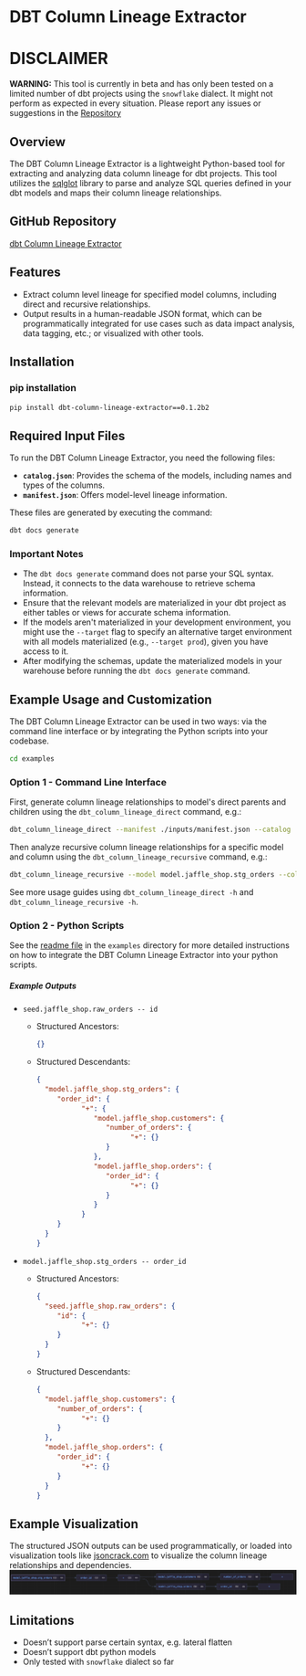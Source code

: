 # DBT Column Lineage Extractor

# DISCLAIMER

**WARNING:** This tool is currently in beta and has only been tested on a limited number of dbt projects using the `snowflake` dialect. It might not perform as expected in every situation. Please report any issues or suggestions in the [Repository](https://github.com/canva-public/dbt-column-lineage-extractor)


## Overview

The DBT Column Lineage Extractor is a lightweight Python-based tool for extracting and analyzing data column lineage for dbt projects. This tool utilizes the [sqlglot](https://github.com/tobymao/sqlglot) library to parse and analyze SQL queries defined in your dbt models and maps their column lineage relationships.

## GitHub Repository
[dbt Column Lineage Extractor](https://github.com/canva-public/dbt-column-lineage-extractor)

## Features

- Extract column level lineage for specified model columns, including direct and recursive relationships.
- Output results in a human-readable JSON format, which can be programmatically integrated for use cases such as data impact analysis, data tagging, etc.; or visualized with other tools.


## Installation
### pip installation
```
pip install dbt-column-lineage-extractor==0.1.2b2
```

## Required Input Files

To run the DBT Column Lineage Extractor, you need the following files:

- **`catalog.json`**: Provides the schema of the models, including names and types of the columns.
- **`manifest.json`**: Offers model-level lineage information.

These files are generated by executing the command:

```bash
dbt docs generate
```

### Important Notes

- The `dbt docs generate` command does not parse your SQL syntax. Instead, it connects to the data warehouse to retrieve schema information.
- Ensure that the relevant models are materialized in your dbt project as either tables or views for accurate schema information.
- If the models aren't materialized in your development environment, you might use the `--target` flag to specify an alternative target environment with all models materialized (e.g., `--target prod`), given you have access to it.
- After modifying the schemas, update the materialized models in your warehouse before running the `dbt docs generate` command.


## Example Usage and Customization

The DBT Column Lineage Extractor can be used in two ways: via the command line interface or by integrating the Python scripts into your codebase.
```bash
cd examples
```

### Option 1 - Command Line Interface

First, generate column lineage relationships to model's direct parents and children using the `dbt_column_lineage_direct` command, e.g.:
```bash
dbt_column_lineage_direct --manifest ./inputs/manifest.json --catalog ./inputs/catalog.json
```
Then analyze recursive column lineage relationships for a specific model and column using the `dbt_column_lineage_recursive` command, e.g.:
```bash
dbt_column_lineage_recursive --model model.jaffle_shop.stg_orders --column order_id
```

See more usage guides using `dbt_column_lineage_direct -h` and `dbt_column_lineage_recursive -h`.

### Option 2 - Python Scripts
See the [readme file](./examples/readme.md) in the `examples` directory for more detailed instructions on how to integrate the DBT Column Lineage Extractor into your python scripts.

##### Example Outputs

- `seed.jaffle_shop.raw_orders -- id`
  - Structured Ancestors:
    ```json
    {}
    ```
  - Structured Descendants:
    ```json
    {
      "model.jaffle_shop.stg_orders": {
         "order_id": {
               "+": {
                  "model.jaffle_shop.customers": {
                     "number_of_orders": {
                           "+": {}
                     }
                  },
                  "model.jaffle_shop.orders": {
                     "order_id": {
                           "+": {}
                     }
                  }
               }
         }
      }
    }
    ```

- `model.jaffle_shop.stg_orders -- order_id`
  - Structured Ancestors:
    ```json
    {
      "seed.jaffle_shop.raw_orders": {
         "id": {
               "+": {}
         }
      }
    }
    ```
  - Structured Descendants:
    ```json
    {
      "model.jaffle_shop.customers": {
         "number_of_orders": {
               "+": {}
         }
      },
      "model.jaffle_shop.orders": {
         "order_id": {
               "+": {}
         }
      }
    }
    ```

## Example Visualization

The structured JSON outputs can be used programmatically, or loaded into visualization tools like [jsoncrack.com](https://jsoncrack.com/editor) to visualize the column lineage relationships and dependencies.
![visualize](images/visualize.png)

## Limitations
- Doesn’t support parse certain syntax, e.g. lateral flatten
- Doesn’t support dbt python models
- Only tested with `snowflake` dialect so far

